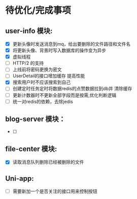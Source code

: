 # 待优化/完成事项

## user-info 模块:

- [x] 更新头像时发送消息到mq，给出要删除的文件路径和文件名
- [x] 将更新头像、背景时写入数据库的操作变为异步
- [x] 虚拟线程
- [ ] HTTP/2 的支持
- [ ] 上线前将密码更换为密文
- [ ] UserDetail的接口增加缓存 提高性能
- [x] 搜索用户时不应该搜索到自己
- [ ] 创建定时任务定时将数据redis的点赞数据拉到db并
  清除缓存
- [ ] 更新计数器时不更新全部字段而是按需,优化判断逻辑
- [ ] 统一对redis的依赖，去除jedis

## blog-server 模块：

- [ ] 

## file-center 模块:

- [x] 读取消息队列删除已经被删除的文件

## Uni-app:

- [ ] 需要新加一个是否关注的接口用来控制按钮

